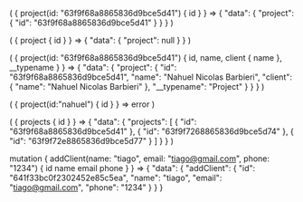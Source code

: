 (
{
  project(id: "63f9f68a8865836d9bce5d41") {
    id
  }
}
=>
{
  "data": {
    "project": {
      "id": "63f9f68a8865836d9bce5d41"
    }
  }
}
)

(
{
  project {
    id
  }
}
=>
{
  "data": {
    "project": null
  }
}
)

(
{
  project(id: "63f9f68a8865836d9bce5d41") {
    id, 
    name, 
    client {
      name
    }, 
    __typename
  }
}
=>
{
  "data": {
    "project": {
      "id": "63f9f68a8865836d9bce5d41",
      "name": "Nahuel Nicolas Barbieri",
      "client": {
        "name": "Nahuel Nicolas Barbieri"
      },
      "__typename": "Project"
    }
  }
}
)

(
{
  project(id:"nahuel") {
    id
  }
}
=>
error
)

(
{
  projects {
    id
  }
}
=>
{
  "data": {
    "projects": [
      {
        "id": "63f9f68a8865836d9bce5d41"
      },
      {
        "id": "63f9f7268865836d9bce5d74"
      },
      {
        "id": "63f9f72e8865836d9bce5d77"
      }
    ]
  }
}
)


mutation {
  addClient(name: "tiago", email: "tiago@gmail.com", phone: "1234") {
    id
    name
    email
    phone
  }
}
=>
{
  "data": {
    "addClient": {
      "id": "641f33bc0f2302452e85c5ea",
      "name": "tiago",
      "email": "tiago@gmail.com",
      "phone": "1234"
    }
  }
}